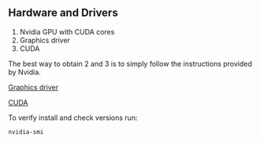 ## Hardware and Drivers

1. Nvidia GPU with CUDA cores
2. Graphics driver
3. CUDA

The best way to obtain 2 and 3 is to simply follow the instructions provided by Nvidia.

[Graphics driver](https://www.nvidia.com/download/index.aspx)

[CUDA](https://developer.nvidia.com/cuda-downloads)

To verify install and check versions run:

```
nvidia-smi
```
